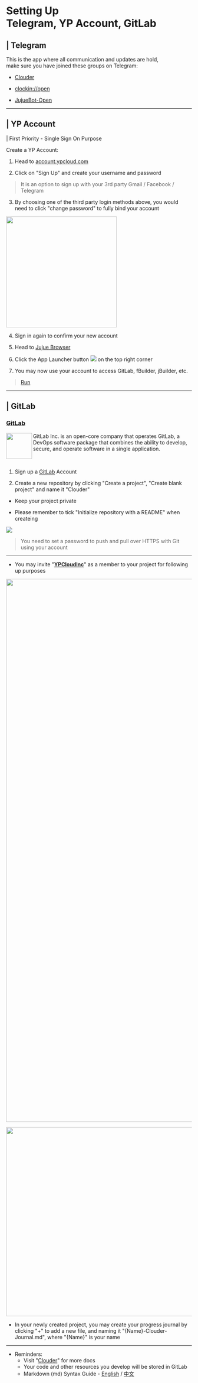 # Setting Up <br>Telegram, YP Account, GitLab

## | Telegram

This is the app where all communication and updates are hold,
<br>make sure you have joined these groups on Telegram:

- [Clouder](https://t.me/clouder_open)

- [clockin://open](https://t.me/clockin_open)

- [JujueBot-Open](https://t.me/jujuebot_open)

---
## | YP Account 
| First Priority - Single Sign On Purpose

Create a YP Account:
1. Head to [account.ypcloud.com](https://account.ypcloud.com/#/login)

2. Click on "Sign Up" and create your username and password
> It is an option to sign up with your 3rd party Gmail / Facebook / Telegram

3. By choosing one of the third party login methods above, you would need to click "change password" to fully bind your account

[<img src="https://user-images.githubusercontent.com/116076967/197032230-e463c270-28a3-4510-8625-14bece013714.png" width=300 height=300>](https://jujue.app/browser)

4. Sign in again to confirm your new account

5. Head to [Jujue Browser](https://jujue.app/browser)

6. Click the App Launcher button [![](https://i.imgur.com/3eNN7Er.png)](https://jujue.app/browser) on the top right corner

7. You may now use your account to access GitLab, fBuilder, jBuilder, etc.
> [Run](https://run.ypcloud.com)

---

## | GitLab

### [GitLab](https://gitlab.com/)

[<img align="left" width="70" height="70" src="https://user-images.githubusercontent.com/116076967/197919454-437fcccc-1d13-4514-9db0-6ed0fa399b7b.png" />](https://gitlab.com/)

GitLab Inc. is an open-core company that operates GitLab, a DevOps software package that combines the ability to develop, secure, and operate software in a single application.

<br>

1. Sign up a [GitLab](https://gitlab.com/) Account

2. Create a new repository by clicking "Create a project", "Create blank project" and name it "Clouder"

  - Keep your project private

  - Please remember to tick "Initialize repository with a README" when createing 

[![](https://user-images.githubusercontent.com/116076967/197028684-6b8b8c84-8417-40ee-a4c2-75c2004949d6.png)](https://gitlab.com/)

> You need to set a password to push and pull over HTTPS with Git using your account

---
- You may invite "[**YPCloudInc**](https://gitlab.com/YPCloudInc)" as a member to your project for following up purposes

[<img width="1470" src="https://user-images.githubusercontent.com/116076967/197031472-6e214003-3eba-418b-982d-47a71a7337e6.png">](https://gitlab.com/)

[<img width="512" src="https://user-images.githubusercontent.com/116076967/197030931-7edb944c-f283-4ebd-b62f-f04582cb2122.png">](https://gitlab.com/)

- In your newly created project, you may create your progress journal by clicking "+" to add a new file, and naming it "{Name}-Clouder-Journal.md", where "{Name}" is your name 

---
* Reminders: 
    * Visit "[Clouder](https://github.com/YPCloudInc/Clouder/)" for more docs
    * Your code and other resources you develop will be stored in GitLab
    * Markdown (md) Syntax Guide - [English](https://www.markdownguide.org/basic-syntax/) / [中文](https://markdown.tw/) 
